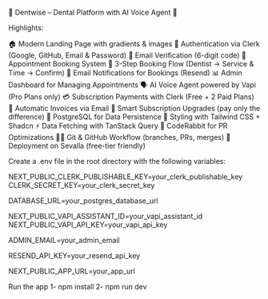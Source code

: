 🦷 Dentwise – Dental Platform with AI Voice Agent 🦷

Highlights:

🏠 Modern Landing Page with gradients & images
🔐 Authentication via Clerk (Google, GitHub, Email & Password)
🔑 Email Verification (6-digit code)
📅 Appointment Booking System
🦷 3-Step Booking Flow (Dentist → Service & Time → Confirm)
📩 Email Notifications for Bookings (Resend)
📊 Admin Dashboard for Managing Appointments
🗣️ AI Voice Agent powered by Vapi (Pro Plans only)
💳 Subscription Payments with Clerk (Free + 2 Paid Plans)
🧾 Automatic Invoices via Email
💸 Smart Subscription Upgrades (pay only the difference)
📂 PostgreSQL for Data Persistence
🎨 Styling with Tailwind CSS + Shadcn
⚡ Data Fetching with TanStack Query
🤖 CodeRabbit for PR Optimizations
🧑‍💻 Git & GitHub Workflow (branches, PRs, merges)
🚀 Deployment on Sevalla (free-tier friendly)




Create a .env file in the root directory with the following variables:

NEXT_PUBLIC_CLERK_PUBLISHABLE_KEY=your_clerk_publishable_key
CLERK_SECRET_KEY=your_clerk_secret_key

DATABASE_URL=your_postgres_database_url

NEXT_PUBLIC_VAPI_ASSISTANT_ID=your_vapi_assistant_id
NEXT_PUBLIC_VAPI_API_KEY=your_vapi_api_key

ADMIN_EMAIL=your_admin_email

RESEND_API_KEY=your_resend_api_key

NEXT_PUBLIC_APP_URL=your_app_url



Run the app
1- npm install
2- npm run dev
